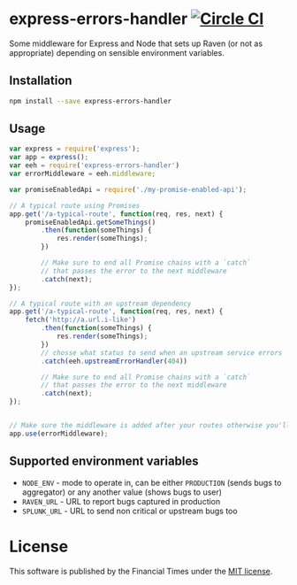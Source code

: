 # express-errors-handler [![Circle CI](https://circleci.com/gh/Financial-Times/express-errors-handler.svg?style=svg)](https://circleci.com/gh/Financial-Times/express-errors-handler)

Some middleware for Express and Node that sets up Raven (or not as appropriate) depending on sensible environment variables.

## Installation

```sh
npm install --save express-errors-handler
```

## Usage

```js
var express = require('express');
var app = express();
var eeh = require('express-errors-handler')
var errorMiddleware = eeh.middleware;

var promiseEnabledApi = require('./my-promise-enabled-api');

// A typical route using Promises
app.get('/a-typical-route', function(req, res, next) {
	promiseEnabledApi.getSomeThings()
		.then(function(someThings) {
			res.render(someThings);
		})

		// Make sure to end all Promise chains with a `catch`
		// that passes the error to the next middleware
		.catch(next);
});

// A typical route with an upstream dependency
app.get('/a-typical-route', function(req, res, next) {
	fetch('http://a.url.i-like')
		.then(function(someThings) {
			res.render(someThings);
		})
		// chosse what status to send when an upstream service errors
		.catch(eeh.upstreamErrorHandler(404))

		// Make sure to end all Promise chains with a `catch`
		// that passes the error to the next middleware
		.catch(next);
});


// Make sure the middleware is added after your routes otherwise you'll lose the errors
app.use(errorMiddleware);
```

## Supported environment variables
- `NODE_ENV` - mode to operate in, can be either `PRODUCTION` (sends bugs to aggregator) or any another value (shows bugs to user)
- `RAVEN_URL` - URL to report bugs captured in production
- `SPLUNK_URL` - URL to send non critical or upstream bugs too

# License

This software is published by the Financial Times under the [MIT license](http://opensource.org/licenses/MIT).
